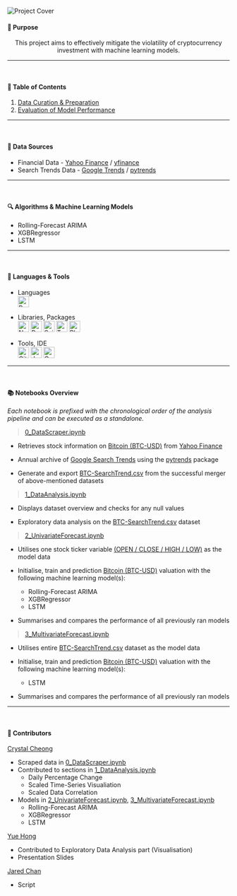 ![Project Cover](https://user-images.githubusercontent.com/65748007/164231809-0d7736b6-e71c-4d8f-9f19-6d4b61ca0821.png)


#### 📌 Purpose
<p align="center">
  This project aims to effectively mitigate the violatility of cryptocurrency investment with machine learning models.
</p>

---

<br/>

#### 🧭 Table of Contents
1. [Data Curation & Preparation](./data/README.md)
2. [Evaluation of Model Performance](./metrics/README.md)
---

<br/>

#### 📑 Data Sources
- Financial Data - <a href="https://sg.finance.yahoo.com/cryptocurrencies/" target="_blank">Yahoo Finance</a> / <a href="https://pypi.org/project/yfinance/" target="_blank">yfinance</a>
- Search Trends Data - <a href="https://trends.google.com/trends/?geo=SG" target="_blank">Google Trends</a> / <a href="https://pypi.org/project/pytrends/" target="_blank">pytrends</a>


---

<br/>

####  🔍 Algorithms & Machine Learning Models
- Rolling-Forecast ARIMA
- XGBRegressor
- LSTM


---

<br/>

####  🧰 Languages & Tools
- Languages <br/>
  <img alt="Python" src="https://img.shields.io/badge/Python-FFD43B?style=for-the-badge&logo=python&logoColor=blue" height="25"/>


- Libraries, Packages <br/>
  <img alt="Numpy" src="https://img.shields.io/badge/Numpy-777BB4?style=for-the-badge&logo=numpy&logoColor=white" height="25"/>
  <img alt="Pandas" src="https://img.shields.io/badge/Pandas-2C2D72?style=for-the-badge&logo=pandas&logoColor=white" height="25"/>
  <img alt="Scikit Learn" src="https://img.shields.io/badge/scikit_learn-F7931E?style=for-the-badge&logo=scikit-learn&logoColor=white" height="25"/>
  <img alt="TensorFlow" src="https://img.shields.io/badge/TensorFlow-FF6F00?style=for-the-badge&logo=TensorFlow&logoColor=white" height="25"/>
  <img alt="Plotly" src="https://img.shields.io/badge/Plotly-239120?style=for-the-badge&logo=plotly&logoColor=white" height="25"/>

- Tools, IDE <br/>
  <img alt="Github" src="https://img.shields.io/badge/GitHub-100000?style=for-the-badge&logo=github&logoColor=white" height="25"/>
  <img alt="Jupyter" src="https://img.shields.io/badge/Jupyter-F37626.svg?&style=for-the-badge&logo=Jupyter&logoColor=white" height="25"/>
  <img alt="Google Colab" src="https://img.shields.io/badge/Colab-F9AB00?style=for-the-badge&logo=googlecolab&color=525252" height="25"/>

---

<br/>

####  📚 Notebooks Overview 

*Each notebook is prefixed with the chronological order of the analysis pipeline and can be executed as a standalone.*
<br/>

> [0_DataScraper.ipynb](./0_DataScraper.ipynb)

  - Retrieves stock information on <a href="https://sg.finance.yahoo.com/quote/BTC-USD/" target="_blank">Bitcoin (BTC-USD)</a> from <a href="https://sg.finance.yahoo.com/cryptocurrencies/" target="_blank">Yahoo Finance</a>

  - Annual archive of <a href="https://trends.google.com/trends/?geo=SG" target="_blank">Google Search Trends</a> using the <a href="https://pypi.org/project/pytrends/" target="_blank">pytrends</a> package 

  - Generate and export [BTC-SearchTrend.csv](./data/BTC-SearchTrend.csv) from the successful merger of above-mentioned datasets


> [1_DataAnalysis.ipynb](./1_DataAnalysis.ipynb)

  - Displays dataset overview and checks for any null values

  - Exploratory data analysis on the [BTC-SearchTrend.csv](./data/BTC-SearchTrend.csv) dataset


> [2_UnivariateForecast.ipynb](./2_UnivariateForecast.ipynb)

  - Utilises one stock ticker variable [(OPEN / CLOSE / HIGH / LOW)](./data/README.md) as the model data

  - Initialise, train and prediction <a href="https://sg.finance.yahoo.com/quote/BTC-USD/" target="_blank">Bitcoin (BTC-USD)</a> valuation with the following machine learning model(s):
    - Rolling-Forecast ARIMA
    - XGBRegressor
    - LSTM

  - Summarises and compares the performance of all previously ran models

> [3_MultivariateForecast.ipynb](./3_MultivariateForecast.ipynb)

  - Utilises entire [BTC-SearchTrend.csv](./data/BTC-SearchTrend.csv) dataset as the model data

  - Initialise, train and prediction <a href="https://sg.finance.yahoo.com/quote/BTC-USD/" target="_blank">Bitcoin (BTC-USD)</a> valuation with the following machine learning model(s):
    - LSTM

  - Summarises and compares the performance of all previously ran models

---

<br/>

####  👥 Contributors 

<a href="https://github.com/crystalcheong" target="_blank">Crystal Cheong</a><br/>

- Scraped data in [0_DataScraper.ipynb](./0_DataScraper.ipynb)
- Contributed to sections in [1_DataAnalysis.ipynb](./1_DataAnalysis.ipynb)
  - Daily Percentage Change
  - Scaled Time-Series Visualiation
  - Scaled Data Correlation
- Models in [2_UnivariateForecast.ipynb](./2_UnivariateForecast.ipynb), [3_MultivariateForecast.ipynb](./3_MultivariateForecast.ipynb)
  - Rolling-Forecast ARIMA
  - XGBRegressor
  - LSTM

<a href="https://github.com/AmosChong20" target="_blank">Yue Hong</a><br/>
- Contributed to Exploratory Data Analysis part (Visualisation)
- Presentation Slides

<a href="https://github.com/Jared7333" target="_blank">Jared Chan</a><br/>
- Script
